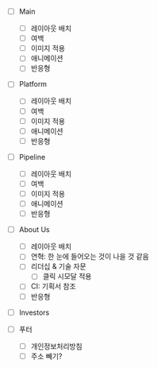 - [ ] Main
	- [ ] 레이아웃 배치
	- [ ] 여백
	- [ ] 이미지 적용
	- [ ] 애니메이션
	- [ ] 반응형
- [ ] Platform
	- [ ] 레이아웃 배치
	- [ ] 여백
	- [ ] 이미지 적용
	- [ ] 애니메이션
	- [ ] 반응형
- [ ] Pipeline
	- [ ] 레이아웃 배치
	- [ ] 여백
	- [ ] 이미지 적용
	- [ ] 애니메이션
	- [ ] 반응형
- [ ] About Us
	- [ ] 레이아웃 배치
	- [ ] 연혁: 한 눈에 들어오는 것이 나을 것 같음
	- [ ] 리더십 & 기술 자문
		- [ ] 클릭 시모달 적용
	- [ ] CI: 기획서 참조
	- [ ] 반응형
- [ ] Investors




- [ ] 푸터
	- [ ] 개인정보처리방침
	- [ ] 주소 빼기?